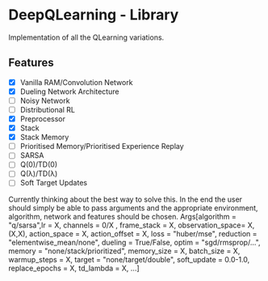 # DeepQLearning - Library
Implementation of all the QLearning variations.

## Features
- [X] Vanilla RAM/Convolution Network
- [X] Dueling Network Architecture
- [ ] Noisy Network
- [ ] Distributional RL
- [X] Preprocessor
- [X] Stack
- [X] Stack Memory
- [ ] Prioritised Memory/Prioritised Experience Replay
- [ ] SARSA
- [ ] Q(0)/TD(0)
- [ ] Q(λ)/TD(λ)
- [ ] Soft Target Updates

Currently thinking about the best way to solve this.
In the end the user should simply be able to pass arguments and the appropriate environment, algorithm, network and features should be chosen.
Args[algorithm = "q/sarsa",lr = X, channels = 0/X , frame_stack = X, observation_space= X,(X,X), action_space = X, action_offset = X, loss = "huber/mse", reduction = "elementwise_mean/none", dueling = True/False, optim = "sgd/rmsprop/...", memory = "none/stack/prioritized", memory_size = X, batch_size = X, warmup_steps = X, target = "none/target/double", soft_update = 0.0-1.0, replace_epochs = X, td_lambda = X, ...]